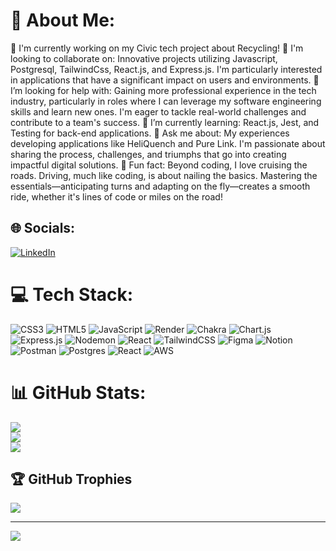 # 💫 About Me:
🔭 I'm currently working on my Civic tech project about Recycling!<be>
🚻 I'm looking to collaborate on: Innovative projects utilizing Javascript, Postgresql, TailwindCss, React.js, and Express.js. I'm particularly interested in applications that have a significant impact on users and environments.
<be>
🤝 I’m looking for help with: Gaining more professional experience in the tech industry, particularly in roles where I can leverage my software engineering skills and learn new ones. I'm eager to tackle real-world challenges and contribute to a team's success.
<be>
🌱 I’m currently learning: React.js, Jest, and Testing for back-end applications.
<be>
💬 Ask me about: My experiences developing applications like HeliQuench and Pure Link. I'm passionate about sharing the process, challenges, and triumphs that go into creating impactful digital solutions.
<be>
🚗 Fun fact: Beyond coding, I love cruising the roads. Driving, much like coding, is about nailing the basics. Mastering the essentials—anticipating turns and adapting on the fly—creates a smooth ride, whether it's lines of code or miles on the road!


## 🌐 Socials:
[![LinkedIn](https://img.shields.io/badge/LinkedIn-%230077B5.svg?logo=linkedin&logoColor=white)](https://linkedin.com/in/https://www.linkedin.com/in/joseph-giler-807ab2224/) 

# 💻 Tech Stack:
![CSS3](https://img.shields.io/badge/css3-%231572B6.svg?style=for-the-badge&logo=css3&logoColor=white) ![HTML5](https://img.shields.io/badge/html5-%23E34F26.svg?style=for-the-badge&logo=html5&logoColor=white) ![JavaScript](https://img.shields.io/badge/javascript-%23323330.svg?style=for-the-badge&logo=javascript&logoColor=%23F7DF1E) ![Render](https://img.shields.io/badge/Render-%46E3B7.svg?style=for-the-badge&logo=render&logoColor=white) ![Chakra](https://img.shields.io/badge/chakra-%234ED1C5.svg?style=for-the-badge&logo=chakraui&logoColor=white) ![Chart.js](https://img.shields.io/badge/chart.js-F5788D.svg?style=for-the-badge&logo=chart.js&logoColor=white) ![Express.js](https://img.shields.io/badge/express.js-%23404d59.svg?style=for-the-badge&logo=express&logoColor=%2361DAFB) ![Nodemon](https://img.shields.io/badge/NODEMON-%23323330.svg?style=for-the-badge&logo=nodemon&logoColor=%BBDEAD) ![React](https://img.shields.io/badge/react-%2320232a.svg?style=for-the-badge&logo=react&logoColor=%2361DAFB) ![TailwindCSS](https://img.shields.io/badge/tailwindcss-%2338B2AC.svg?style=for-the-badge&logo=tailwind-css&logoColor=white) ![Figma](https://img.shields.io/badge/figma-%23F24E1E.svg?style=for-the-badge&logo=figma&logoColor=white) ![Notion](https://img.shields.io/badge/Notion-%23000000.svg?style=for-the-badge&logo=notion&logoColor=white) ![Postman](https://img.shields.io/badge/Postman-FF6C37?style=for-the-badge&logo=postman&logoColor=white) ![Postgres](https://img.shields.io/badge/postgres-%23316192.svg?style=for-the-badge&logo=postgresql&logoColor=white) ![React](https://img.shields.io/badge/react-%2320232a.svg?style=for-the-badge&logo=react&logoColor=%2361DAFB) ![AWS](https://img.shields.io/badge/AWS-%23FF9900.svg?style=for-the-badge&logo=amazon-aws&logoColor=white)
# 📊 GitHub Stats:
![](https://github-readme-stats.vercel.app/api?username=Joeyyyys&theme=react&hide_border=true&include_all_commits=true&count_private=true)<br/>
![](https://github-readme-streak-stats.herokuapp.com/?user=Joeyyyys&theme=react&hide_border=true)<br/>
![](https://github-readme-stats.vercel.app/api/top-langs/?username=Joeyyyys&theme=react&hide_border=true&include_all_commits=true&count_private=true&layout=compact)

## 🏆 GitHub Trophies
![](https://github-profile-trophy.vercel.app/?username=Joeyyyys&theme=discord&no-frame=false&no-bg=false&margin-w=4)

---
[![](https://visitcount.itsvg.in/api?id=Joeyyyys&icon=0&color=0)](https://visitcount.itsvg.in)

<!-- Proudly created with GPRM ( https://gprm.itsvg.in ) -->
